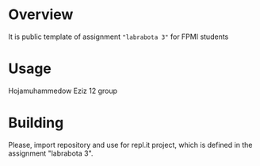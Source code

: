 # Overview

It is public template of assignment `"labrabota 3"` for FPMI students

# Usage

Hojamuhammedow Eziz 12 group

# Building

Please, import repository and use for repl.it project, which is defined in the assignment "labrabota 3".
